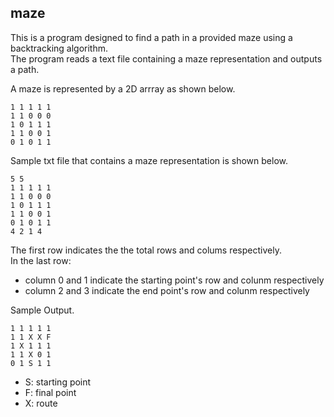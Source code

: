 ## maze
This is a program designed to find a path in a provided maze using a backtracking algorithm.<br>
The program reads a text file containing a maze representation and outputs a path.

A maze is represented by a 2D arrray as shown below.
 
    1 1 1 1 1
    1 1 0 0 0
    1 0 1 1 1
    1 1 0 0 1
    0 1 0 1 1
    
Sample txt file that contains a maze representation is shown below.

    5 5
    1 1 1 1 1
    1 1 0 0 0
    1 0 1 1 1
    1 1 0 0 1
    0 1 0 1 1
    4 2 1 4

The first row indicates the the total rows and colums respectively.<br>
In the last row:

   - column 0 and 1 indicate the starting point's row and colunm respectively
   - column 2 and 3 indicate the end point's row and colunm respectively

Sample Output.

    1 1 1 1 1
    1 1 X X F
    1 X 1 1 1
    1 1 X 0 1
    0 1 S 1 1
  
  - S: starting point
  - F: final point
  - X: route
